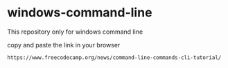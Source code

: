 # windows-command-line
This repository only for windows command line

copy and paste the link in your browser
```sh
https://www.freecodecamp.org/news/command-line-commands-cli-tutorial/
```
